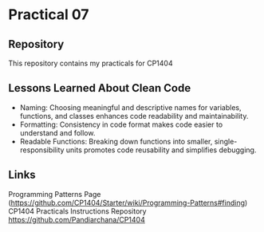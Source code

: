 # Practical 07

## Repository 
This repository contains my practicals for CP1404

## Lessons Learned About Clean Code

- Naming: Choosing meaningful and descriptive names for variables, functions, and classes enhances code readability and maintainability.
- Formatting: Consistency in code format makes code easier to understand and follow. 
- Readable Functions: Breaking down functions into smaller, single-responsibility units promotes code reusability and simplifies debugging.

##  Links

Programming Patterns Page  (https://github.com/CP1404/Starter/wiki/Programming-Patterns#finding)
CP1404 Practicals Instructions Repository https://github.com/Pandiarchana/CP1404


